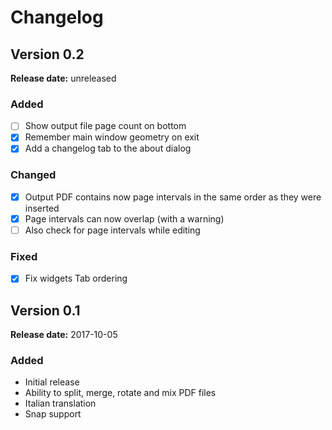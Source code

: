 # Changelog

## Version 0.2

**Release date:** unreleased

### Added
- [ ] Show output file page count on bottom
- [x] Remember main window geometry on exit
- [x] Add a changelog tab to the about dialog

### Changed
- [x] Output PDF contains now page intervals in the same order as they were inserted
- [x] Page intervals can now overlap (with a warning)
- [ ] Also check for page intervals while editing

### Fixed
- [x] Fix widgets Tab ordering

## Version 0.1

**Release date:** 2017-10-05

### Added
- Initial release
- Ability to split, merge, rotate and mix PDF files
- Italian translation
- Snap support
